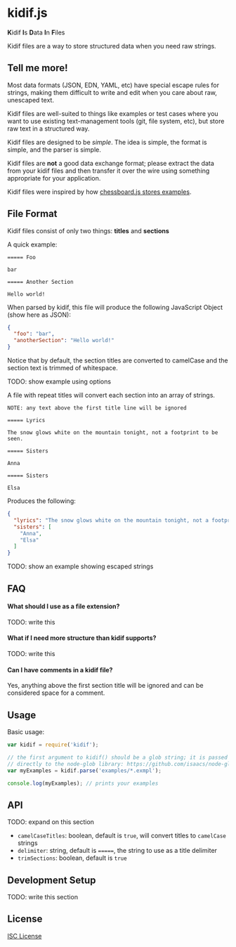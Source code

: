 # kidif.js

**K**idif **I**s **D**ata **I**n **F**iles

Kidif files are a way to store structured data when you need raw strings.

## Tell me more!

Most data formats (JSON, EDN, YAML, etc) have special escape rules for strings,
making them difficult to write and edit when you care about raw, unescaped text.

Kidif files are well-suited to things like examples or test cases where you want
to use existing text-management tools (git, file system, etc), but store raw
text in a structured way.

Kidif files are designed to be *simple*. The idea is simple, the format is
simple, and the parser is simple.

Kidif files are **not** a good data exchange format; please extract the data
from your kidif files and then transfer it over the wire using something
appropriate for your application.

Kidif files were inspired by how [chessboard.js stores examples].

## File Format

Kidif files consist of only two things: **titles** and **sections**

A quick example:

```
===== Foo

bar

===== Another Section

Hello world!

```

When parsed by kidif, this file will produce the following JavaScript Object
(show here as JSON):

```json
{
  "foo": "bar",
  "anotherSection": "Hello world!"
}
```

Notice that by default, the section titles are converted to camelCase and the
section text is trimmed of whitespace.

TODO: show example using options

A file with repeat titles will convert each section into an array of strings.

```
NOTE: any text above the first title line will be ignored

===== Lyrics

The snow glows white on the mountain tonight, not a footprint to be seen.

===== Sisters

Anna

===== Sisters

Elsa

```

Produces the following:

```json
{
  "lyrics": "The snow glows white on the mountain tonight, not a footprint to be seen.",
  "sisters": [
    "Anna",
    "Elsa"
  ]
}
```

TODO: show an example showing escaped strings

## FAQ

#### What should I use as a file extension?

TODO: write this

#### What if I need more structure than kidif supports?

TODO: write this

#### Can I have comments in a kidif file?

Yes, anything above the first section title will be ignored and can be
considered space for a comment.

## Usage

Basic usage:

```js
var kidif = require('kidif');

// the first argument to kidif() should be a glob string; it is passed
// directly to the node-glob library: https://github.com/isaacs/node-glob
var myExamples = kidif.parse('examples/*.exmpl');

console.log(myExamples); // prints your examples
```

## API

TODO: expand on this section

* `camelCaseTitles`: boolean, default is `true`, will convert titles to `camelCase` strings
* `delimiter`: string, default is `=====`, the string to use as a title delimiter
* `trimSections`: boolean, default is `true`

## Development Setup

TODO: write this section

## License

[ISC License]

[chessboard.js stores examples]:https://github.com/oakmac/chessboardjs/tree/master/examples
[ISC License]:LICENSE.md
